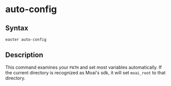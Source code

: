 # auto-config

## Syntax

	easter auto-config

## Description

This command examines your `PATH` and set most variables automatically.
If the current directory is recognized as Moai's sdk, it will set `moai_root` to that directory.
